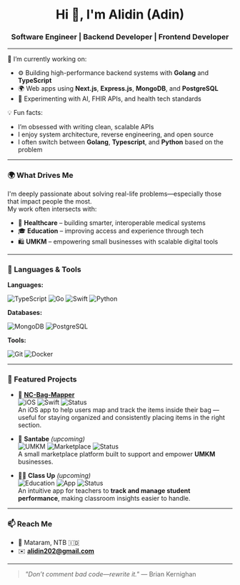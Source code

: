 <h1 align="center">Hi 👋, I'm Alidin (Adin)</h1>
<h3 align="center">Software Engineer | Backend Developer | Frontend Developer </h3>

---

🔭 I’m currently working on:
- ⚙️ Building high-performance backend systems with **Golang** and **TypeScript**
- 🌍 Web apps using **Next.js**, **Express.js**, **MongoDB**, and **PostgreSQL**
- 🧠 Experimenting with AI, FHIR APIs, and health tech standards

💡 Fun facts:
- I’m obsessed with writing clean, scalable APIs
- I enjoy system architecture, reverse engineering, and open source
- I often switch between **Golang**, **Typescript**, and **Python** based on the problem

---

### 🌍 What Drives Me

I'm deeply passionate about solving real-life problems—especially those that impact people the most.  
My work often intersects with:
- 🏥 **Healthcare** – building smarter, interoperable medical systems
- 🎓 **Education** – improving access and experience through tech
- 🛍️ **UMKM** – empowering small businesses with scalable digital tools

---

### 🚀 Languages & Tools

**Languages:**

![TypeScript](https://img.shields.io/badge/-TypeScript-007ACC?style=flat-square&logo=typescript)
![Go](https://img.shields.io/badge/-Golang-00ADD8?style=flat-square&logo=go)
![Swift](https://img.shields.io/badge/-Swift-FA7343?style=flat-square&logo=swift)
![Python](https://img.shields.io/badge/-Python-3776AB?style=flat-square&logo=python)

**Databases:**

![MongoDB](https://img.shields.io/badge/-MongoDB-4EA94B?style=flat-square&logo=mongodb)
![PostgreSQL](https://img.shields.io/badge/-PostgreSQL-336791?style=flat-square&logo=postgresql)

**Tools:**

![Git](https://img.shields.io/badge/-Git-F05032?style=flat-square&logo=git)
![Docker](https://img.shields.io/badge/-Docker-2496ED?style=flat-square&logo=docker)

---

### 📌 Featured Projects

- 🎒 [**NC-Bag-Mapper**](https://github.com/Adin-bima/NC-Bag-Mapper)  
  ![iOS](https://img.shields.io/badge/platform-iOS-blue?logo=apple&logoColor=white) ![Swift](https://img.shields.io/badge/code-Swift-orange?logo=swift) ![Status](https://img.shields.io/badge/status-complete-brightgreen)  
  An iOS app to help users map and track the items inside their bag — useful for staying organized and consistently placing items in the right section.

- 🛒 **Santabe** *(upcoming)*  
  ![UMKM](https://img.shields.io/badge/domain-UMKM-blueviolet) ![Marketplace](https://img.shields.io/badge/type-Marketplace-orange) ![Status](https://img.shields.io/badge/status-upcoming-yellow)  
  A small marketplace platform built to support and empower **UMKM** businesses.

- 🧑‍🏫 **Class Up** *(upcoming)*  
  ![Education](https://img.shields.io/badge/domain-Education-009688) ![App](https://img.shields.io/badge/type-TeacherApp-blue) ![Status](https://img.shields.io/badge/status-upcoming-yellow)  
  An intuitive app for teachers to **track and manage student performance**, making classroom insights easier to handle.

---

### 📫 Reach Me

- 📍 Mataram, NTB 🇮🇩  
- ✉️ **alidin202@gmail.com**

---

> *"Don’t comment bad code—rewrite it."* — Brian Kernighan
